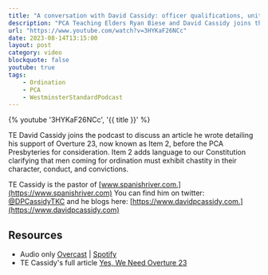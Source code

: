 ```yaml
---
title: "A conversation with David Cassidy: officer qualifications, unity in the PCA, and Overture 23"
description: "PCA Teaching Elders Ryan Biese and David Cassidy joins the podcast to discuss an article he wrote detailing his support of Overture 23, now known as Item 2, before the PCA Presbyteries for consideration."
url: "https://www.youtube.com/watch?v=3HYKaF26NCc"
date: 2023-08-14T13:15:00
layout: post
category: video
blockquote: false
youtube: true
tags:
    - Ordination
    - PCA
    - WestminsterStandardPodcast
---
```


{% youtube '3HYKaF26NCc', '{{ title }}' %}

TE David Cassidy joins the podcast to discuss an article he wrote detailing his support of Overture 23, now known as Item 2, before the PCA Presbyteries for consideration. Item 2 adds language to our Constitution clarifying that men coming for ordination must exhibit chastity in their character, conduct, and convictions. 

TE Cassidy is the pastor of [www.spanishriver.com.](https://www.spanishriver.com) You can find him on twitter: [@DPCassidyTKC](https://twitter.com/DPCassidyTKC) and he blogs here: [https://www.davidpcassidy.com.](https://www.davidpcassidy.com)

## Resources
- Audio only [Overcast](https://overcast.fm/+BCmMPGPrII) | [Spotify](https://podcasters.spotify.com/pod/show/westminsterstandard/episodes/A-conversation-with-David-Cassidy-officer-qualifications--unity-in-the-PCA--and-Overture-23-e280kd0)
- TE Cassidy's full article [Yes, We Need Overture 23](https://pcapolity.com/2023/07/21/yes-we-need-overture-23/)
